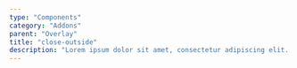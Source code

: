```yaml
---
type: "Components"
category: "Addons"
parent: "Overlay"
title: "close-outside"
description: "Lorem ipsum dolor sit amet, consectetur adipiscing elit. Nunc tempus laoreet leo sit amet iaculis."
---
```


<demo>
  <demovanilla src="vanilla/addons/overlay/close-outside">
  </demovanilla>
</demo>
